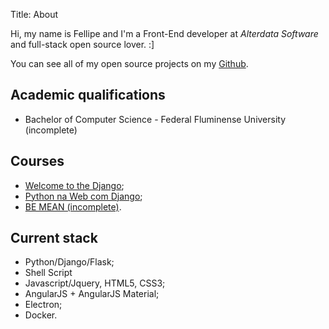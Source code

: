Title: About

Hi, my name is Fellipe and I'm a Front-End developer at *Alterdata Software* and full-stack open source lover. :]

You can see all of my open source projects on my [Github](https://github.com/delete).

## Academic qualifications

* Bachelor of Computer Science - Federal Fluminense University (incomplete)


## Courses

* [Welcome to the Django](http://welcometothedjango.com.br/);
* [Python na Web com Django](https://www.udemy.com/python-3-na-web-com-django-basico-intermediario/);
* [BE MEAN (incomplete)](http://bemean.com.br/videos/#introduction).


## Current stack 

* Python/Django/Flask;
* Shell Script
* Javascript/Jquery, HTML5, CSS3;
* AngularJS + AngularJS Material;
* Electron;
* Docker.